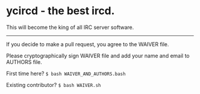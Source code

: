 # ycircd - the best ircd.

This will become the king of all IRC server software.

---

If you decide to make a pull request, you agree to the WAIVER file.

Please cryptographically sign WAIVER file and add your name and email to AUTHORS file.

First time here? `$ bash WAIVER_AND_AUTHORS.bash`

Existing contributor? `$ bash WAIVER.sh`